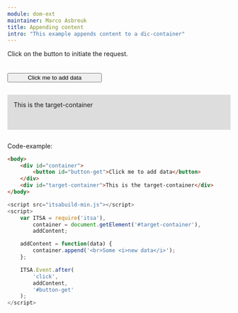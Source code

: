 ```yaml
---
module: dom-ext
maintainer: Marco Asbreuk
title: Appending content
intro: "This example appends content to a dic-container"
---
```


<style type="text/css">
    #container {
        margin: 2em 0;
        min-height: 2em;
    }
    #container button {
        margin-top: 0.5em;
        min-width: 16em;
    }
    #target-container {
        margin: 2em 0;
        padding: 1em;
        min-height: 3.6em;
        background-color: #ddd;
    }
</style>

Click on the button to initiate the request.

<div id="container">
    <button id="button-get" class="pure-button pure-button-primary pure-button-bordered">Click me to add data</button>
</div>
<div id="target-container">This is the target-container</div>

Code-example:

```html
<body>
    <div id="container">
        <button id="button-get">Click me to add data</button>
    </div>
    <div id="target-container">This is the target-container</div>
</body>
```

```js
<script src="itsabuild-min.js"></script>
<script>
    var ITSA = require('itsa'),
        container = document.getElement('#target-container'),
        addContent;

    addContent = function(data) {
        container.append('<br>Some <i>new data</i>');
    };

    ITSA.Event.after(
        'click',
        addContent,
        '#button-get'
    );
</script>
```

<script src="../../dist/itsabuild-min.js"></script>
<script>
    var ITSA = require('itsa'),
        container = document.getElement('#target-container'),
        addContent;

    addContent = function(data) {
        container.append('<br>Some <i>new data</i>');
    };

    ITSA.Event.after(
        'click',
        addContent,
        '#button-get'
    );
</script>
